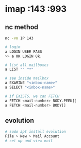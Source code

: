 # imap :143 :993

## nc method

```bash
nc -vn IP 143

# login
a LOGIN USER PASS
>> a OK LOGIN Ok.

# list all mailboxes
a LIST "" "*"

# see inside mailbox
a EXAMINE "<inbox-name>"
a SELECT "<inbox-name>"

# if EXISTS, we can FETCH
a FETCH <mail-number> BODY.PEEK[]
a FETCH <mail-number> BODY[]
```

## evolution

```bash
# sudo apt install evolution
File > New > Mail Account
# set up and view mail
```
